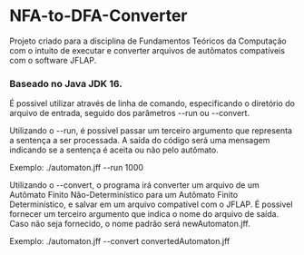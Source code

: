 # NFA-to-DFA-Converter

Projeto criado para a disciplina de Fundamentos Teóricos da Computação com o intuito de executar e converter arquivos de autômatos compatíveis com o software JFLAP.

### Baseado no Java JDK 16.

É possivel utilizar através de linha de comando, especificando o diretório do arquivo de entrada, seguido dos parâmetros --run ou --convert.

Utilizando o --run, é possível passar um terceiro argumento que representa a sentença a ser processada. 
A saída do código será uma mensagem indicando se a sentença é aceita ou não pelo autômato.

Exemplo:
./automaton.jff --run 1000

Utilizando o --convert, o programa irá converter um arquivo de um Autômato Finito Não-Determinístico para um Autômato Finito Determinístico, 
e salvar em um arquivo compatível com o JFLAP. É possivel fornecer um terceiro argumento que indica o nome do arquivo de saída. Caso não seja fornecido,
o nome padrão será newAutomaton.jff.

Exemplo:
./automaton.jff --convert convertedAutomaton.jff
